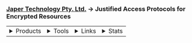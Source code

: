 ### [Japer Technology Pty. Ltd.](https://www.japer.technology) → Justified Access Protocols for Encrypted Resources

<p>
<table>

  <tr>
  
  <td valign="top">
  <details>
  <summary>Products</summary>
  
  [![ReadMe Card](https://github-readme-stats.vercel.app/api/pin/?username=japertechnology&repo=developer-japer-io)](https://github.com/japertechnology/developer-japer-io)

  </details>
  </td>

  <td valign="top">
<details>
  <summary>Tools</summary>
  
[![ReadMe Card](https://github-readme-stats.vercel.app/api/pin/?username=japertechnology&repo=juxta-repo)](https://github.com/japertechnology/juxta-repo)

</details>
  </td>
  
  <td valign="top">
<details>
  <summary>Links</summary>

##### Websites

[![Button Component](https://readme-components.vercel.app/api?component=button&fill=ac43d9&text=www.japer.technology)](https://www.japer.technology)
[![Button Component](https://readme-components.vercel.app/api?component=button&fill=ac43d9&text=japertechnology.github.io)](https://japertechnology.github.io)

[![Button Component](https://readme-components.vercel.app/api?component=button&fill=ac43d9&text=www.japer.cloud)](https://www.japer.cloud)
[![Button Component](https://readme-components.vercel.app/api?component=button&fill=ac43d9&text=www.japer.xyz)](https://www.japer.xyz)

[![Button Component](https://readme-components.vercel.app/api?component=button&fill=ac43d9&text=developer.japer.io)](https://developer.japer.io)

##### Information

[![Button Component](https://readme-components.vercel.app/api?component=button&fill=ac43d9&text=chatgpt.com)](https://chat.openai.com/g/g-GrNiWW5CX)
[![Button Component](https://readme-components.vercel.app/api?component=button&fill=ac43d9&text=japer.zoom.us)](https://japer.zoom.us)

##### Repositories by Page

[![Button Component](https://readme-components.vercel.app/api?component=button&fill=ac43d9&text=p1)](https://github.com/japertechnology?tab=repositories&q=&type=&language=&sort=name)
[![Button Component](https://readme-components.vercel.app/api?component=button&fill=ac43d9&text=p2)](https://github.com/japertechnology?tab=repositories&q=&type=&language=&page=2&sort=name)
[![Button Component](https://readme-components.vercel.app/api?component=button&fill=ac43d9&text=p3)](https://github.com/japertechnology?tab=repositories&q=&type=&language=&page=3&sort=name)
[![Button Component](https://readme-components.vercel.app/api?component=button&fill=ac43d9&text=p4)](https://github.com/japertechnology?tab=repositories&q=&type=&language=&page=4&sort=name)
[![Button Component](https://readme-components.vercel.app/api?component=button&fill=ac43d9&text=p5)](https://github.com/japertechnology?tab=repositories&q=&type=&language=&page=5&sort=name)

##### Repositories by Class

[![Button Component](https://readme-components.vercel.app/api?component=button&fill=ac43d9&text=japer)](https://github.com/japertechnology?tab=repositories&q=japer&type=&language=&sort=name)
[![Button Component](https://readme-components.vercel.app/api?component=button&fill=ac43d9&text=juxta)](https://github.com/japertechnology?tab=repositories&q=juxta&type=&language=&sort=name)

[![Button Component](https://readme-components.vercel.app/api?component=button&fill=ac43d9&text=spark)](https://github.com/japertechnology?tab=repositories&q=spark&type=&language=&sort=name)
[![Button Component](https://readme-components.vercel.app/api?component=button&fill=ac43d9&text=static)](https://github.com/japertechnology?tab=repositories&q=static&type=&language=&sort=name)

##### Repositories by Type

[![Button Component](https://readme-components.vercel.app/api?component=button&fill=ac43d9&q=&text=private)](https://github.com/japertechnology?tab=repositories&type=private&language=&sort=name)
[![Button Component](https://readme-components.vercel.app/api?component=button&fill=ac43d9&q=&text=public)](https://github.com/japertechnology?tab=repositories&type=public&language=&sort=name)
[![Button Component](https://readme-components.vercel.app/api?component=button&fill=ac43d9&q=&text=template)](https://github.com/japertechnology?tab=repositories&type=template&language=&sort=name)

##### Status

[![Website](https://img.shields.io/badge/API-Online-informational?style=flat-square&color=ac43d9&logo=postman&logoColor=white)](https://apps.apple.com/us/app/japer/id1481154593?ls=1)
[![Website](https://img.shields.io/badge/iOS_App-Online-informational?style=flat-square&color=ac43d9&logo=apple&logoColor=white)](https://apps.apple.com/us/app/japer/id1481154593?ls=1)
[![Website](https://img.shields.io/badge/Android_App-Online-informational?style=flat-square&color=ac43d9&logo=apple&logoColor=white)](https://apps.apple.com/us/app/japer/id1481154593?ls=1)
[![Website](https://img.shields.io/badge/Website-Online-informational?style=flat-square&color=ac43d9&logo=wix&logoColor=white)](https://apps.apple.com/us/app/japer/id1481154593?ls=1)

</details>
  </td>

  <td valign="top">
<details>
  <summary>Stats</summary>
  
![stats](https://github-readme-stats.vercel.app/api?username=japertechnology&title_color=3498db&text_color=2ecc71&icon_color=3498db&bg_color=00000000&hide_border=true&show_icons=true&include_all_commits=true&count_private=true&disable_animations=true)
![trophy](https://github-profile-trophy.vercel.app/?username=japertechnology&no-bg=true&no-frame=true&column=4&theme=algolia)

![graph](https://github-readme-activity-graph.vercel.app/graph?username=japertechnology&bg_color=0000000&color=2980b9&line=2980b9&point=27ae60&area_color=2980b9&area=true&hide_border=true)

![streak](https://github-contributor-stats.vercel.app/api?username=japertechnology&title_color=3498db&text_color=2ecc71&icon_color=3498db&bg_color=00000000&hide_border=true&show_icons=true&include_all_commits=true&count_private=true&disable_animations=true)
![streak](https://streak-stats.demolab.com/?user=japertechnology&hide_border=true&background=00000000&border=2980b9&stroke=2980b9&ring=27ae60&fire=27ae60&currStreakNum=2980b9&sideNums=2980b9&currStreakLabel=2980b9&sideLabels=2980b9&dates=2980b9)

</details>
  </td>

  </tr>
  
</table> 
</p>
